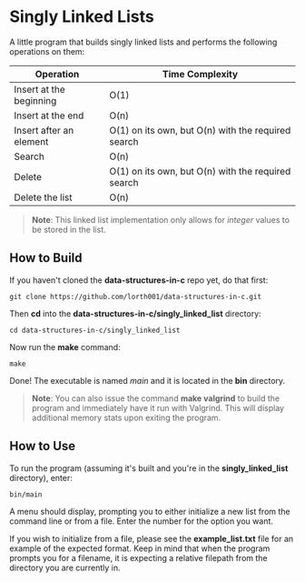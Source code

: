# Singly Linked Lists

A little program that builds singly linked lists and performs the following operations on them:

| Operation| Time Complexity |
|--|--|
| Insert at the beginning | O(1) |
| Insert at the end | O(n) |
| Insert after an element | O(1) on its own, but O(n) with the required search |
| Search | O(n) |
| Delete | O(1) on its own, but O(n) with the required search |
| Delete the list | O(n) |

> **Note**:  This linked list implementation only allows for *integer* values to be stored in the list.


## How to Build

If you haven't cloned the **data-structures-in-c** repo yet, do that first:

    git clone https://github.com/lorth001/data-structures-in-c.git

Then **cd** into the **data-structures-in-c/singly_linked_list** directory:

    cd data-structures-in-c/singly_linked_list

Now run the **make** command:

    make

Done!  The executable is named *main* and it is located in the **bin** directory.

>**Note**:  You can also issue the command **make valgrind** to build the program and immediately have it run with Valgrind.  This will display additional memory stats upon exiting the program.

## How to Use

To run the program (assuming it's built and you're in the **singly_linked_list** directory), enter:

    bin/main

A menu should display, prompting you to either initialize a new list from the command line or from a file.  Enter the number for the option you want.

If you wish to initialize from a file, please see the **example_list.txt** file for an example of the expected format.  Keep in mind that when the program prompts you for a filename, it is expecting a relative filepath from the directory you are currently in.
